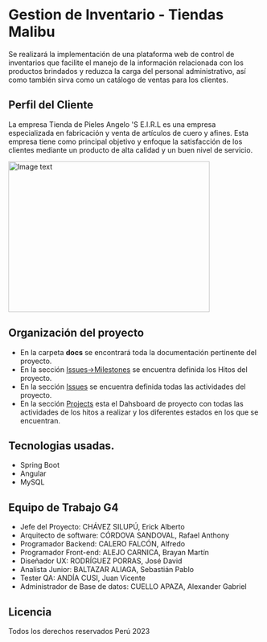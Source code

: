 
# Gestion de Inventario - Tiendas Malibu

Se realizará la implementación de una plataforma web de control de inventarios que facilite el manejo de la información relacionada con los productos brindados y reduzca la carga del personal administrativo, así como también sirva como un catálogo de ventas para los clientes.

## Perfil del Cliente
La empresa Tienda de Pieles Angelo 'S E.I.R.L es una empresa especializada en fabricación y venta de artículos de cuero y afines.
Esta empresa tiene como principal objetivo y enfoque la satisfacción de los clientes mediante un producto de alta calidad y un buen nivel de servicio.

<img src="https://scontent-lim1-1.xx.fbcdn.net/v/t39.30808-6/277809411_5270834796281223_8981511780597114028_n.jpg?_nc_cat=111&ccb=1-7&_nc_sid=09cbfe&_nc_eui2=AeHPGzAzm8rKAcUzDsR_60aBNNgyGmxvaBU02DIabG9oFcRMGU5cLwGpD4rS7L0tu2mxCBK68jcYZZ5xCfPLdFB1&_nc_ohc=hKZo7uLp1mkAX8Z0srq&_nc_ht=scontent-lim1-1.xx&oh=00_AfBenhsXqYWFPPhrTLi8jVVdRc9mkOfI9d_NGN5zXKYEhQ&oe=64343F63" alt="Image text" width="400" height="300">

## Organización del proyecto
<ul>
  <li>En la carpeta <strong>docs</strong> se encontrará toda la documentación pertinente del proyecto.</li>
  <li>En la sección <a href="https://github.com/a-calero3/Prueba/milestones">Issues->Milestones</a> se encuentra definida los Hitos del proyecto.</li>
  <li>En la sección <a href="https://github.com/a-calero3/Prueba/issues">Issues</a> se encuentra definida todas las actividades del proyecto.</li>
  <li>En la sección <a href="https://github.com/a-calero3/Prueba/projects">Projects</a> esta el Dahsboard de proyecto con todas las actividades de los hitos a realizar y los diferentes estados en los que se encuentran.</li>
</ul>

## Tecnologias usadas.
<ul>
  <li>Spring Boot</li>
  <li>Angular</li>
  <li>MySQL</li>
</ul>

## Equipo de Trabajo G4

<ul>
  <li>Jefe del Proyecto:
CHÁVEZ SILUPÚ, Erick Alberto</li>
  <li>Arquitecto de software:
CÓRDOVA SANDOVAL, Rafael Anthony</li>
  <li>Programador Backend: 
CALERO FALCÓN, Alfredo</li>
  <li>Programador Front-end: 
ALEJO CARNICA, Brayan Martín</li>
  <li>Diseñador UX:
RODRÍGUEZ PORRAS, José David</li>
  <li>Analista Junior:
BALTAZAR ALIAGA, Sebastián Pablo</li>
  <li>Tester QA:
ANDÍA CUSI, Juan Vicente</li>
  <li>Administrador de Base de datos:
CUELLO APAZA, Alexander Gabriel</li>
</ul>
 
## Licencia
Todos los derechos reservados Perú 2023
